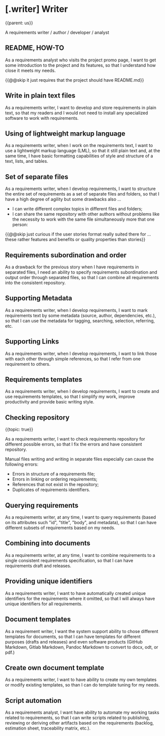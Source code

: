 # [.writer] Writer
{{parent: us}}

A requirements writer / author / developer / analyst

## README, HOW-TO

As a requirements analyst who visits the project promo page, I want to get some introduction to the project and its features, so that I understand how close it meets my needs.

{{@@skip it just requires that the project should have README.md}}

## Write in plain text files

As a requirements writer, I want to develop and store requirements in plain text, so that my readers and I would not need to install any specialized software to work with requirements.

## Using of lightweight markup language

As a requirements writer, when I work on the requirements text, I want to use a lightweight markup language (LML), so that it still plain text and, at the same time, I have basic formatting capabilities of style and structure of a text, lists, and tables.

## Set of separate files

As a requirements writer, when I develop requirements, I want to structure the entire set of requirements as a set of separate files and folders, so that I have a high degree of agility but some drawbacks also ...

* I can write different complex topics in different files and folders;
* I can share the same repository with other authors without  problems like the necessity to work with the same file simultaneously more that one person:

{{@@skip just curious if the user stories format really suited there for ... these rather features and benefits or quality properties than stories}}

## Requirements subordination and order

As a drawback for the previous story when I have requirements in separated files, I need an ability to specify requirements subordination and output order through separated files, so that I can combine all requirements into the consistent repository.

## Supporting Metadata

As a requirements writer, when I develop requirements, I want to mark requirements text by some metadata (source, author, dependencies, etc.), so that I can use the metadata for tagging, searching, selection, referring, etc.

## Supporting Links

As a requirements writer, when I develop requirements, I want to link those with each other through simple references, so that I refer from one requirement to others.

## Requirements templates

As a requirements writer, when I develop requirements, I want to create and use requirements templates, so that I simplify my work, improve productivity and provide basic writing style.

## Checking repository
{{topic: true}}

As a requirements writer, I want to check requirements repository for different possible errors, so that I fix the errors and have consistent repository.

Manual files writing and writing in separate files especially can cause the following errors:

* Errors in structure of a requirements file;
* Errors in linking or ordering requirements;
* References that not exist in the repository;
* Duplicates of requirements identifiers.

## Querying requirements

As a requirements writer, at any time, I want to query requirements (based on its attributes such "id", "title", "body", and metadata), so that I can have different subsets of requirements based on my needs.

## Combining into documents

As a requirements writer, at any time, I want to combine requirements to a single consistent requirements specification, so that I can have requirements draft and releases.

## Providing unique identifiers

As a requirements writer, I want to have automatically created unique identifiers for the requirements where it omitted, so that I will always have unique identifiers for all requirements.

## Document templates

As a requirement writer, I want the system support ability to chose different templates for documents, so that I can have templates for different purposes (drafts and releases) and even software products (GitHub Markdown, Gitlab Markdown, Pandoc Markdown to convert to docx, odt, or pdf.)

## Create own document template

As a requirements writer, I want to have ability to create my own templates or modify existing templates, so than I can do template tuning for my needs.

## Script automation

As a requirements analyst, I want have ability to automate my working tasks related to requirements, so that I can write scripts related to publishing, reviewing or deriving other artifacts based on the requirements (backlog, estimation sheet, traceability matrix, etc.).
